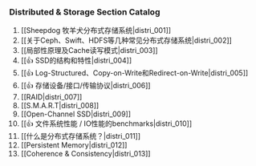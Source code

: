 ### Distributed & Storage Section Catalog



1. [[Sheepdog 牧羊犬分布式存储系统|distri_001]]
1. [[关于Ceph、Swift、HDFS等几种常见分布式存储系统|distri_002]]
1. [[局部性原理及Cache读写模式|distri_003]]
1. [[👍 SSD的结构和特性|distri_004]]
1. [[👍 Log-Structured、Copy-on-Write和Redirect-on-Write|distri_005]]
1. [[👍 存储设备/接口/传输协议|distri_006]]
1. [[RAID|distri_007]]
1. [[S.M.A.R.T|distri_008]]
1. [[Open-Channel SSD|distri_009]]
1. [[👍 文件系统性能 / IO性能的benchmarks|distri_010]]
1. [[什么是分布式存储系统？|distri_011]]
1. [[Persistent Memory|distri_012]]
1. [[Coherence & Consistency|distri_013]]